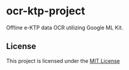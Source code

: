 # ocr-ktp-project
Offline e-KTP data OCR utilizing Google ML Kit.

## License
This project is licensed under the [MIT License](https://github.com/rrdhoi/SocialMediaApp/blob/master/LICENSE)

